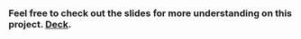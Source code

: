 ### Feel free to check out the slides for more understanding on this project. [Deck]([https://pages.github.com/](https://docs.google.com/presentation/d/1334rNGx4P_pby9ERS9Ff8GmtoNXvgBgYtHDZIeNZAgw/edit?usp=sharing)https://docs.google.com/presentation/d/1334rNGx4P_pby9ERS9Ff8GmtoNXvgBgYtHDZIeNZAgw/edit?usp=sharing).

